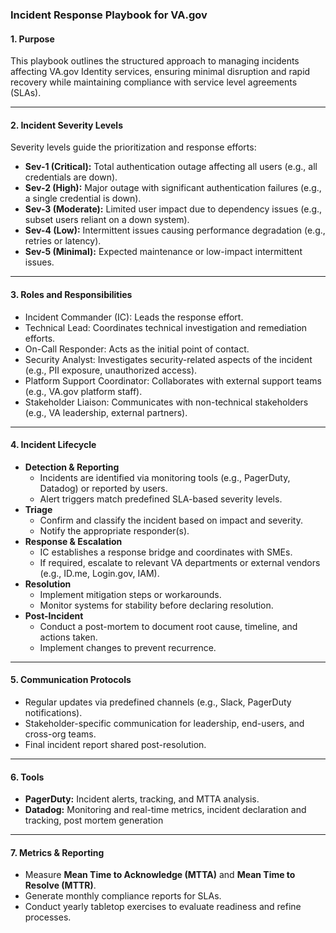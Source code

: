 ### **Incident Response Playbook for VA.gov**

#### **1\. Purpose**

This playbook outlines the structured approach to managing incidents affecting VA.gov Identity services, ensuring minimal disruption and rapid recovery while maintaining compliance with service level agreements (SLAs).

---

#### **2\. Incident Severity Levels**

Severity levels guide the prioritization and response efforts:

* **Sev-1 (Critical):** Total authentication outage affecting all users (e.g., all credentials are down).  
* **Sev-2 (High):** Major outage with significant authentication failures (e.g., a single credential is down).  
* **Sev-3 (Moderate):** Limited user impact due to dependency issues (e.g., subset users reliant on a down system).  
* **Sev-4 (Low):** Intermittent issues causing performance degradation (e.g., retries or latency).  
* **Sev-5 (Minimal):** Expected maintenance or low-impact intermittent issues.

---

#### **3\. Roles and Responsibilities**

* Incident Commander (IC): Leads the response effort.  
* Technical Lead: Coordinates technical investigation and remediation efforts.  
* On-Call Responder: Acts as the initial point of contact.  
* Security Analyst: Investigates security-related aspects of the incident (e.g., PII exposure, unauthorized access).  
* Platform Support Coordinator: Collaborates with external support teams (e.g., VA.gov platform staff).  
* Stakeholder Liaison: Communicates with non-technical stakeholders (e.g., VA leadership, external partners).

---

#### **4\. Incident Lifecycle**

* **Detection & Reporting**  
  * Incidents are identified via monitoring tools (e.g., PagerDuty, Datadog) or reported by users.  
  * Alert triggers match predefined SLA-based severity levels.  
* **Triage**  
  * Confirm and classify the incident based on impact and severity.  
  * Notify the appropriate responder(s).  
* **Response & Escalation**  
  * IC establishes a response bridge and coordinates with SMEs.  
  * If required, escalate to relevant VA departments or external vendors (e.g., ID.me, Login.gov, IAM).  
* **Resolution**  
  * Implement mitigation steps or workarounds.  
  * Monitor systems for stability before declaring resolution.  
* **Post-Incident**  
  * Conduct a post-mortem to document root cause, timeline, and actions taken.  
  * Implement changes to prevent recurrence.

---

#### **5\. Communication Protocols**

* Regular updates via predefined channels (e.g., Slack, PagerDuty notifications).  
* Stakeholder-specific communication for leadership, end-users, and cross-org teams.  
* Final incident report shared post-resolution.

---

#### **6\. Tools**

* **PagerDuty:** Incident alerts, tracking, and MTTA analysis.  
* **Datadog:** Monitoring and real-time metrics, incident declaration and tracking, post mortem generation

---

#### **7\. Metrics & Reporting**

* Measure **Mean Time to Acknowledge (MTTA)** and **Mean Time to Resolve (MTTR)**.  
* Generate monthly compliance reports for SLAs.  
* Conduct yearly tabletop exercises to evaluate readiness and refine processes.
